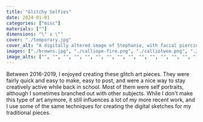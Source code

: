 ```yaml
---
title: "Glitchy Selfies"
date: 2024-01-01
categories: ["misc"]
materials: [""]
dimensions: "\" x \""
cover: "./temporary.jpg"
cover_alt: "A digitally altered image of Stephanie, with facial piercings and red lipstick, surrounded by colorful abstract patterns and glitch effects"
images: ["./browns.jpg", "./calliope-fire.png", "./calliotwee.png", "./cat-dgaf.gif", "./chill.png", "./creepy.jpg", "./cyberpunk.jpg", "./fff.jpg", "./fit.png", "./galaxy.jpg", "./glitchlich.jpg", "./hat.jpg", "./hmm.png", "./kaleidescope.jpg", "./kelsey.jpg", "./lace.jpg", "./muzak.jpg", "./nuzzle.jpg", "./pank.jpg", "./purple-green.png", "./rezz.jpg", "./seeing_uple.jpg", "./sidewalk.JPG", "./snow.jpg", "./the_seventies_today.jpg", "./threedee.jpg", "./whitespace.jpg", "./yarn_hearts.jpg"]
image_alts: ["", "", "", "", "", "", "", "", "", "", "", "", "", "", "", "", "", "", "", "", "", "", "", "", "", "", "", ""]
---
```

Between 2016-2019, I enjoyed creating these glitch art pieces. They were fairly quick and easy to make, easy to post, and were a nice way to stay creatively active while back in school. Most of them were self portraits, although I sometimes branched out with other subjects. While I don't make this type of art anymore, it still influences a lot of my more recent work, and I use some of the same techniques for creating the digital sketches for my traditional pieces.